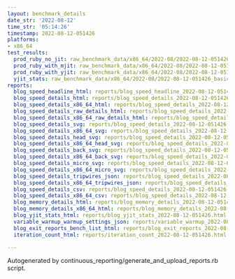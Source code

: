 ```yaml
---
layout: benchmark_details
date_str: '2022-08-12'
time_str: '05:14:26'
timestamp: 2022-08-12-051426
platforms:
- x86_64
test_results:
  prod_ruby_no_jit: raw_benchmark_data/x86_64/2022-08/2022-08-12-051426_basic_benchmark_prod_ruby_no_jit.json
  prod_ruby_with_mjit: raw_benchmark_data/x86_64/2022-08/2022-08-12-051426_basic_benchmark_prod_ruby_with_mjit.json
  prod_ruby_with_yjit: raw_benchmark_data/x86_64/2022-08/2022-08-12-051426_basic_benchmark_prod_ruby_with_yjit.json
  yjit_stats: raw_benchmark_data/x86_64/2022-08/2022-08-12-051426_basic_benchmark_yjit_stats.json
reports:
  blog_speed_headline_html: reports/blog_speed_headline_2022-08-12-051426.html
  blog_speed_details_html: reports/blog_speed_details_2022-08-12-051426.html
  blog_speed_details_x86_64_html: reports/blog_speed_details_2022-08-12-051426.x86_64.html
  blog_speed_details_raw_details_html: reports/blog_speed_details_2022-08-12-051426.raw_details.html
  blog_speed_details_x86_64_raw_details_html: reports/blog_speed_details_2022-08-12-051426.x86_64.raw_details.html
  blog_speed_details_svg: reports/blog_speed_details_2022-08-12-051426.svg
  blog_speed_details_x86_64_svg: reports/blog_speed_details_2022-08-12-051426.x86_64.svg
  blog_speed_details_head_svg: reports/blog_speed_details_2022-08-12-051426.head.svg
  blog_speed_details_x86_64_head_svg: reports/blog_speed_details_2022-08-12-051426.x86_64.head.svg
  blog_speed_details_back_svg: reports/blog_speed_details_2022-08-12-051426.back.svg
  blog_speed_details_x86_64_back_svg: reports/blog_speed_details_2022-08-12-051426.x86_64.back.svg
  blog_speed_details_micro_svg: reports/blog_speed_details_2022-08-12-051426.micro.svg
  blog_speed_details_x86_64_micro_svg: reports/blog_speed_details_2022-08-12-051426.x86_64.micro.svg
  blog_speed_details_tripwires_json: reports/blog_speed_details_2022-08-12-051426.tripwires.json
  blog_speed_details_x86_64_tripwires_json: reports/blog_speed_details_2022-08-12-051426.x86_64.tripwires.json
  blog_speed_details_csv: reports/blog_speed_details_2022-08-12-051426.csv
  blog_speed_details_x86_64_csv: reports/blog_speed_details_2022-08-12-051426.x86_64.csv
  blog_memory_details_html: reports/blog_memory_details_2022-08-12-051426.html
  blog_memory_details_x86_64_html: reports/blog_memory_details_2022-08-12-051426.x86_64.html
  blog_yjit_stats_html: reports/blog_yjit_stats_2022-08-12-051426.html
  variable_warmup_warmup_settings_json: reports/variable_warmup_2022-08-12-051426.warmup_settings.json
  blog_exit_reports_bench_list_html: reports/blog_exit_reports_2022-08-12-051426.bench_list.html
  iteration_count_html: reports/iteration_count_2022-08-12-051426.html

---
```

Autogenerated by continuous_reporting/generate_and_upload_reports.rb script.
